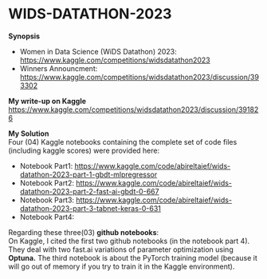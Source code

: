 # WIDS-DATATHON-2023
**Synopsis**
- Women in Data Science (WiDS Datathon) 2023: https://www.kaggle.com/competitions/widsdatathon2023
- Winners Announcment: https://www.kaggle.com/competitions/widsdatathon2023/discussion/393302

**My write-up on Kaggle**  
https://www.kaggle.com/competitions/widsdatathon2023/discussion/391826

**My Solution**  
Four (04) Kaggle notebooks containing the complete set of code files (including kaggle scores) were provided here:

- Notebook Part1: https://www.kaggle.com/code/abireltaief/wids-datathon-2023-part-1-gbdt-mlpregressor
- Notebook Part2: https://www.kaggle.com/code/abireltaief/wids-datathon-2023-part-2-fast-ai-gbdt-0-667
- Notebook Part3: https://www.kaggle.com/code/abireltaief/wids-datathon-2023-part-3-tabnet-keras-0-631
- Notebook Part4:

Regarding these three(03) **github notebooks**:  
On Kaggle, I cited the first two github notebooks (in the notebook part 4). They deal with two fast.ai variations of parameter optimization using **Optuna.** 
The third notebook is about the PyTorch training model (because it will go out of memory if you try to train it in the Kaggle environment).
